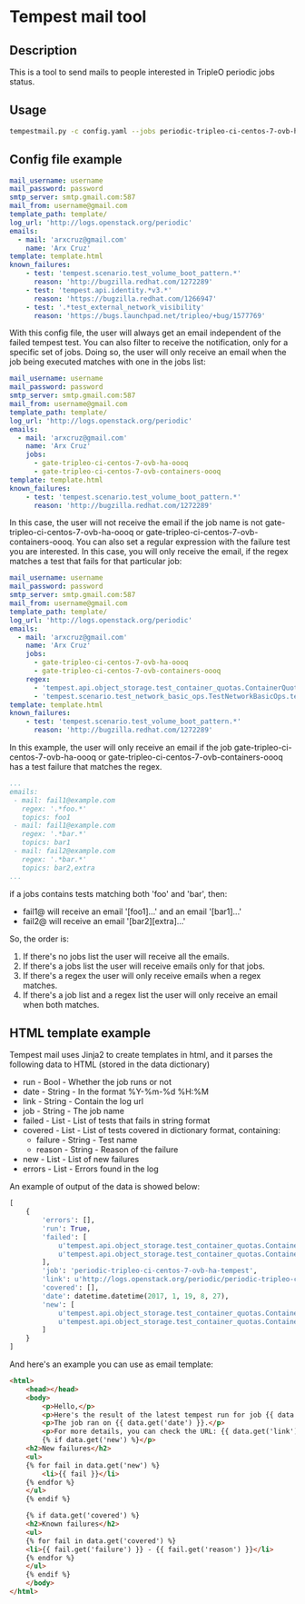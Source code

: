 Tempest mail tool
=================

Description
-----------

This is a tool to send mails to people interested in TripleO periodic jobs
status.

Usage
-----

```bash
tempestmail.py -c config.yaml --jobs periodic-tripleo-ci-centos-7-ovb-ha-tempest
```

Config file example
-------------------

```yaml
mail_username: username
mail_password: password
smtp_server: smtp.gmail.com:587
mail_from: username@gmail.com
template_path: template/
log_url: 'http://logs.openstack.org/periodic'
emails:
  - mail: 'arxcruz@gmail.com'
    name: 'Arx Cruz'
template: template.html
known_failures:
    - test: 'tempest.scenario.test_volume_boot_pattern.*'
      reason: 'http://bugzilla.redhat.com/1272289'
    - test: 'tempest.api.identity.*v3.*'
      reason: 'https://bugzilla.redhat.com/1266947'
    - test: '.*test_external_network_visibility'
      reason: 'https://bugs.launchpad.net/tripleo/+bug/1577769'
```

With this config file, the user will always get an email independent of the
failed tempest test.
You can also filter to receive the notification, only for a specific set of
jobs. Doing so, the user will only receive an email when the job being
executed matches with one in the jobs list:

```yaml
mail_username: username
mail_password: password
smtp_server: smtp.gmail.com:587
mail_from: username@gmail.com
template_path: template/
log_url: 'http://logs.openstack.org/periodic'
emails:
  - mail: 'arxcruz@gmail.com'
    name: 'Arx Cruz'
    jobs:
      - gate-tripleo-ci-centos-7-ovb-ha-oooq
      - gate-tripleo-ci-centos-7-ovb-containers-oooq
template: template.html
known_failures:
    - test: 'tempest.scenario.test_volume_boot_pattern.*'
      reason: 'http://bugzilla.redhat.com/1272289'
```

In this case, the user will not receive the email if the job name is not
gate-tripleo-ci-centos-7-ovb-ha-oooq or
gate-tripleo-ci-centos-7-ovb-containers-oooq.
You can also set a regular expression with the failure test you are interested.
In this case, you will only receive the email, if the regex matches a test that
fails for that particular job:

```yaml
mail_username: username
mail_password: password
smtp_server: smtp.gmail.com:587
mail_from: username@gmail.com
template_path: template/
log_url: 'http://logs.openstack.org/periodic'
emails:
  - mail: 'arxcruz@gmail.com'
    name: 'Arx Cruz'
    jobs:
      - gate-tripleo-ci-centos-7-ovb-ha-oooq
      - gate-tripleo-ci-centos-7-ovb-containers-oooq
    regex:
      - 'tempest.api.object_storage.test_container_quotas.ContainerQuotasTest'
      - 'tempest.scenario.test_network_basic_ops.TestNetworkBasicOps.test_mtu_sized_frames'
template: template.html
known_failures:
    - test: 'tempest.scenario.test_volume_boot_pattern.*'
      reason: 'http://bugzilla.redhat.com/1272289'
```

In this example, the user will only receive an email if the job
gate-tripleo-ci-centos-7-ovb-ha-oooq or
gate-tripleo-ci-centos-7-ovb-containers-oooq has a test failure that matches
the regex.

```yaml
...
emails:
 - mail: fail1@example.com
   regex: '.*foo.*'
   topics: foo1
 - mail: fail1@example.com
   regex: '.*bar.*'
   topics: bar1
 - mail: fail2@example.com
   regex: '.*bar.*'
   topics: bar2,extra
...
```

if a jobs contains tests matching both 'foo' and 'bar', then:
* fail1@ will receive an email '[foo1]...' and an email '[bar1]...'
* fail2@ will receive an email '[bar2][extra]...'


So, the order is:

1. If there's no jobs list the user will receive all the emails.
1. If there's a jobs list the user will receive emails only for that jobs.
1. If there's a regex the user will only receive emails when a regex matches.
1. If there's a job list and a regex list the user will only receive an email
   when both matches.

HTML template example
---------------------

Tempest mail uses Jinja2 to create templates in html, and it parses the
following data to HTML (stored in the data dictionary)

* run - Bool - Whether the job runs or not
* date - String - In the format %Y-%m-%d %H:%M
* link - String - Contain the log url
* job - String - The job name
* failed - List - List of tests that fails in string format
* covered - List - List of tests covered in dictionary format, containing:
    * failure - String - Test name
    * reason - String - Reason of the failure
* new - List - List of new failures
* errors - List - Errors found in the log

An example of output of the data is showed below:

```python
[
    {
        'errors': [],
        'run': True,
        'failed': [
            u'tempest.api.object_storage.test_container_quotas.ContainerQuotasTest.test_upload_too_many_objects',
            u'tempest.api.object_storage.test_container_quotas.ContainerQuotasTest.test_upload_valid_object'
        ],
        'job': 'periodic-tripleo-ci-centos-7-ovb-ha-tempest',
        'link': u'http://logs.openstack.org/periodic/periodic-tripleo-ci-centos-7-ovb-ha-tempest/1ce5e95/console.html',
        'covered': [],
        'date': datetime.datetime(2017, 1, 19, 8, 27),
        'new': [
            u'tempest.api.object_storage.test_container_quotas.ContainerQuotasTest.test_upload_too_many_objects',
            u'tempest.api.object_storage.test_container_quotas.ContainerQuotasTest.test_upload_valid_object'
        ]
    }
]
```

And here's an example you can use as email template:

```html
<html>
    <head></head>
    <body>
        <p>Hello,</p>
        <p>Here's the result of the latest tempest run for job {{ data.get('job') }}.</p>
        <p>The job ran on {{ data.get('date') }}.</p>
        <p>For more details, you can check the URL: {{ data.get('link') }}
        {% if data.get('new') %}</p>
    <h2>New failures</h2>
    <ul>
    {% for fail in data.get('new') %}
        <li>{{ fail }}</li>
    {% endfor %}
    </ul>
    {% endif %}

    {% if data.get('covered') %}
    <h2>Known failures</h2>
    <ul>
    {% for fail in data.get('covered') %}
    <li>{{ fail.get('failure') }} - {{ fail.get('reason') }}</li>
    {% endfor %}
    </ul>
    {% endif %}
    </body>
</html>
```

